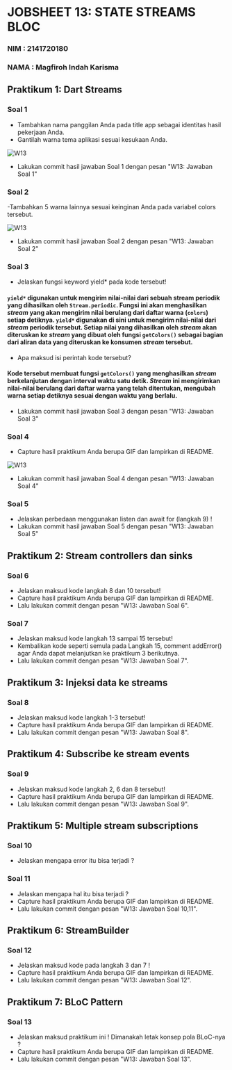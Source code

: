 # JOBSHEET 13: STATE STREAMS BLOC

### NIM : 2141720180

### NAMA : Magfiroh Indah Karisma

## Praktikum 1: Dart Streams
### Soal 1
- Tambahkan nama panggilan Anda pada title app sebagai identitas hasil pekerjaan Anda.
- Gantilah warna tema aplikasi sesuai kesukaan Anda.

![W13](docs/1.png)
- Lakukan commit hasil jawaban Soal 1 dengan pesan "W13: Jawaban Soal 1"

### Soal 2
-Tambahkan 5 warna lainnya sesuai keinginan Anda pada variabel colors tersebut.

![W13](docs/2.png)

- Lakukan commit hasil jawaban Soal 2 dengan pesan "W13: Jawaban Soal 2"

### Soal 3
- Jelaskan fungsi keyword yield* pada kode tersebut!
#### `yield*` digunakan untuk mengirim nilai-nilai dari sebuah stream periodik yang dihasilkan oleh `Stream.periodic`. Fungsi ini akan menghasilkan *stream* yang akan mengirim nilai berulang dari daftar warna (`colors`) setiap detiknya. `yield*` digunakan di sini untuk mengirim nilai-nilai dari *stream* periodik tersebut. Setiap nilai yang dihasilkan oleh *stream* akan diteruskan ke *stream* yang dibuat oleh fungsi `getColors()` sebagai bagian dari aliran data yang diteruskan ke konsumen *stream* tersebut.
- Apa maksud isi perintah kode tersebut?
#### Kode tersebut membuat fungsi `getColors()` yang menghasilkan *stream* berkelanjutan dengan interval waktu satu detik. *Stream* ini mengirimkan nilai-nilai berulang dari daftar warna yang telah ditentukan, mengubah warna setiap detiknya sesuai dengan waktu yang berlalu.
- Lakukan commit hasil jawaban Soal 3 dengan pesan "W13: Jawaban Soal 3"

### Soal 4
- Capture hasil praktikum Anda berupa GIF dan lampirkan di README.

![W13](docs/soal4.gif)

- Lakukan commit hasil jawaban Soal 4 dengan pesan "W13: Jawaban Soal 4"

### Soal 5
- Jelaskan perbedaan menggunakan listen dan await for (langkah 9) !
- Lakukan commit hasil jawaban Soal 5 dengan pesan "W13: Jawaban Soal 5"

## Praktikum 2: Stream controllers dan sinks
### Soal 6 
- Jelaskan maksud kode langkah 8 dan 10 tersebut!
- Capture hasil praktikum Anda berupa GIF dan lampirkan di README.
- Lalu lakukan commit dengan pesan "W13: Jawaban Soal 6".

### Soal 7
- Jelaskan maksud kode langkah 13 sampai 15 tersebut!
- Kembalikan kode seperti semula pada Langkah 15, comment addError() agar Anda dapat melanjutkan ke praktikum 3 berikutnya.
- Lalu lakukan commit dengan pesan "W13: Jawaban Soal 7".

## Praktikum 3: Injeksi data ke streams
### Soal 8 
- Jelaskan maksud kode langkah 1-3 tersebut!
- Capture hasil praktikum Anda berupa GIF dan lampirkan di README.
- Lalu lakukan commit dengan pesan "W13: Jawaban Soal 8".

## Praktikum 4: Subscribe ke stream events
### Soal 9
- Jelaskan maksud kode langkah 2, 6 dan 8 tersebut!
- Capture hasil praktikum Anda berupa GIF dan lampirkan di README.
- Lalu lakukan commit dengan pesan "W13: Jawaban Soal 9".

## Praktikum 5: Multiple stream subscriptions
### Soal 10
- Jelaskan mengapa error itu bisa terjadi ?

### Soal 11
- Jelaskan mengapa hal itu bisa terjadi ?
- Capture hasil praktikum Anda berupa GIF dan lampirkan di README.
- Lalu lakukan commit dengan pesan "W13: Jawaban Soal 10,11".

## Praktikum 6: StreamBuilder
### Soal 12
- Jelaskan maksud kode pada langkah 3 dan 7 !
- Capture hasil praktikum Anda berupa GIF dan lampirkan di README.
- Lalu lakukan commit dengan pesan "W13: Jawaban Soal 12".

## Praktikum 7: BLoC Pattern
### Soal 13
- Jelaskan maksud praktikum ini ! Dimanakah letak konsep pola BLoC-nya ?
- Capture hasil praktikum Anda berupa GIF dan lampirkan di README.
- Lalu lakukan commit dengan pesan "W13: Jawaban Soal 13".